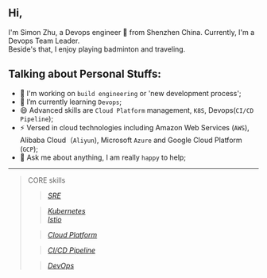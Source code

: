 ## Hi,   
I'm Simon Zhu, a Devops engineer 🚀 from Shenzhen China. Currently, I'm a Devops Team Leader.  
Beside's that, I enjoy playing badminton and traveling.

<!--
**bfgits/bfgits** is a ✨ _special_ ✨ repository because its `README.md` (this file) appears on your GitHub profile.

Here are some ideas to get you started:

- 🔭 I’m currently working on process automation
- 🌱 I’m currently learning Devops and management
- 👯 I’m looking to collaborate on ...
- 🤔 I’m looking for help with ...
- 💬 Ask me about ...
- 📫 How to reach me: ...
- 😄 Pronouns: ...
- ⚡ Fun fact: ...
-->

## Talking about Personal Stuffs:

- 🔭 I'm working on `build engineering` or 'new development process';
- 🌱 I’m currently learning `Devops`;
- 😄 Advanced skills are `Cloud Platform` management, `K8S`, Devops(`CI/CD Pipeline`);
- ⚡ Versed in cloud technologies including Amazon Web Services (`AWS`), Alibaba Cloud（`Aliyun`), 
Microsoft `Azure` and Google Cloud Platform (`GCP`);
- 💬 Ask me about anything, I am really `happy` to help;


---

> CORE skills
> > *[SRE](https://sre.google/)*
> 
> > *[Kubernetes](https://kubernetes.io/docs/concepts/overview/what-is-kubernetes/)*  
> > *[Istio](https://istio.io/latest/about/service-mesh/)*
> 
> > *[Cloud Platform](https://www.cloudbolt.io/what-is-a-cloud-platform/)* 
> 
> > *[CI/CD Pipeline](https://docs.gitlab.com/ee/ci/pipelines/)*
>
> > *[DevOps](https://aws.amazon.com/devops/what-is-devops/)*


[updated on]: # (Last Edited on: 30/03/2022)